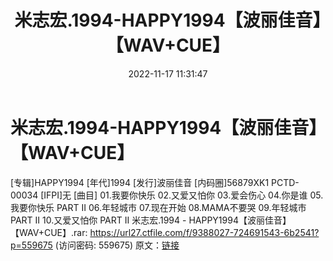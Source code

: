 ﻿---
title: 米志宏.1994-HAPPY1994【波丽佳音】【WAV+CUE】
date: 2022-11-17 11:31:47
categories: WAV车载音乐、镜像
tags: 华语中文
---
# 米志宏.1994-HAPPY1994【波丽佳音】【WAV+CUE】

[专辑]HAPPY1994
[年代]1994
[发行]波丽佳音
[内码圈]56879XK1 PCTD-00034
[IFPI]无
[曲目]
01.我要你快乐
02.又爱又怕你
03.爱会伤心
04.你是谁
05.我要你快乐 PART II
06.年轻城市
07.现在开始
08.MAMA不要哭
09.年轻城市 PART II
10.又爱又怕你 PART II
米志宏.1994 - HAPPY1994【波丽佳音】【WAV+CUE】.rar: https://url27.ctfile.com/f/9388027-724691543-6b2541?p=559675
(访问密码: 559675)
原文：[链接](https://blog.sina.com.cn/s/blog_1647c7e76010310a8.html)